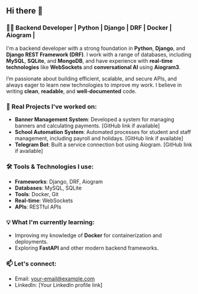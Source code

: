 ## Hi there 👋

### 👨‍💻 Backend Developer | Python | Django | DRF | Docker | Aiogram |

I'm a backend developer with a strong foundation in **Python**, **Django**, and **Django REST Framework (DRF)**. I work with a range of databases, including **MySQL**, **SQLite**, and **MongoDB**, and have experience with **real-time technologies** like **WebSockets** and **conversational AI** using **Aiogram3**.

I’m passionate about building efficient, scalable, and secure APIs, and always eager to learn new technologies to improve my work. I believe in writing **clean**, **readable**, and **well-documented** code.

### 🚀 Real Projects I've worked on:
- **Banner Management System**: Developed a system for managing banners and calculating payments. [GitHub link if available]
- **School Automation System**: Automated processes for student and staff management, including payroll and holidays. [GitHub link if available]
- **Telegram Bot**: Built a service connection bot using Aiogram. [GitHub link if available]
  
### 🛠️ Tools & Technologies I use:
- **Frameworks**: Django, DRF, Aiogram
- **Databases**: MySQL, SQLite
- **Tools**: Docker, Git
- **Real-time**: WebSockets
- **APIs**: RESTful APIs

### 💡 What I'm currently learning:
- Improving my knowledge of **Docker** for containerization and deployments.
- Exploring **FastAPI** and other modern backend frameworks.

### 📫 Let's connect:
- Email: your-email@example.com
- LinkedIn: [Your LinkedIn profile link]
